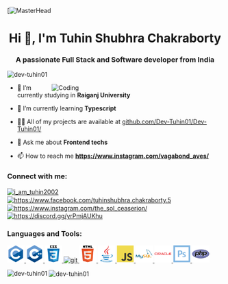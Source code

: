 [![MasterHead](https://res.cloudinary.com/teepublic/image/private/s--1AKT9pNy--/t_Preview/t_watermark_lock/b_rgb:191919,c_lpad,f_jpg,h_630,q_90,w_1200/v1607262159/production/designs/16968509_0.jpg)
<h1 align="center">Hi 👋, I'm Tuhin Shubhra Chakraborty</h1>
<h3 align="center">A passionate Full Stack and Software developer from India</h3>

<p align="left"> <img src="https://komarev.com/ghpvc/?username=dev-tuhin01&label=Profile%20views&color=0e75b6&style=flat" alt="dev-tuhin01" /> </p>

<img align="right" alt="Coding" width="400" src="https://cdn.dribbble.com/users/1059583/screenshots/4171367/coding-freak.gif">

- 🔭 I’m currently studying in **Raiganj University**

- 🌱 I’m currently learning **Typescript**

- 👨‍💻 All of my projects are available at [github.com/Dev-Tuhin01/Dev-Tuhin01/](github.com/Dev-Tuhin01/Dev-Tuhin01/)

- 💬 Ask me about **Frontend techs**

- 📫 How to reach me **https://www.instagram.com/vagabond_aves/**

<h3 align="left">Connect with me:</h3>
<p align="left">
<a href="https://twitter.com/i_am_tuhin2002" target="blank"><img align="center" src="https://raw.githubusercontent.com/rahuldkjain/github-profile-readme-generator/master/src/images/icons/Social/twitter.svg" alt="i_am_tuhin2002" height="30" width="40" /></a>
<a href="https://fb.com/https://www.facebook.com/tuhinshubhra.chakraborty.5" target="blank"><img align="center" src="https://raw.githubusercontent.com/rahuldkjain/github-profile-readme-generator/master/src/images/icons/Social/facebook.svg" alt="https://www.facebook.com/tuhinshubhra.chakraborty.5" height="30" width="40" /></a>
<a href="https://instagram.com/https://www.instagram.com/the_sol_ceaserion/" target="blank"><img align="center" src="https://raw.githubusercontent.com/rahuldkjain/github-profile-readme-generator/master/src/images/icons/Social/instagram.svg" alt="https://www.instagram.com/the_sol_ceaserion/" height="30" width="40" /></a>
<a href="https://discord.gg/https://discord.gg/yrPmjAUKhu" target="blank"><img align="center" src="https://raw.githubusercontent.com/rahuldkjain/github-profile-readme-generator/master/src/images/icons/Social/discord.svg" alt="https://discord.gg/yrPmjAUKhu" height="30" width="40" /></a>
</p>

<h3 align="left">Languages and Tools:</h3>
<p align="left"> <a href="https://www.cprogramming.com/" target="_blank" rel="noreferrer"> <img src="https://raw.githubusercontent.com/devicons/devicon/master/icons/c/c-original.svg" alt="c" width="40" height="40"/> </a> <a href="https://www.w3schools.com/cpp/" target="_blank" rel="noreferrer"> <img src="https://raw.githubusercontent.com/devicons/devicon/master/icons/cplusplus/cplusplus-original.svg" alt="cplusplus" width="40" height="40"/> </a> <a href="https://www.w3schools.com/css/" target="_blank" rel="noreferrer"> <img src="https://raw.githubusercontent.com/devicons/devicon/master/icons/css3/css3-original-wordmark.svg" alt="css3" width="40" height="40"/> </a> <a href="https://git-scm.com/" target="_blank" rel="noreferrer"> <img src="https://www.vectorlogo.zone/logos/git-scm/git-scm-icon.svg" alt="git" width="40" height="40"/> </a> <a href="https://www.w3.org/html/" target="_blank" rel="noreferrer"> <img src="https://raw.githubusercontent.com/devicons/devicon/master/icons/html5/html5-original-wordmark.svg" alt="html5" width="40" height="40"/> </a> <a href="https://www.java.com" target="_blank" rel="noreferrer"> <img src="https://raw.githubusercontent.com/devicons/devicon/master/icons/java/java-original.svg" alt="java" width="40" height="40"/> </a> <a href="https://developer.mozilla.org/en-US/docs/Web/JavaScript" target="_blank" rel="noreferrer"> <img src="https://raw.githubusercontent.com/devicons/devicon/master/icons/javascript/javascript-original.svg" alt="javascript" width="40" height="40"/> </a> <a href="https://www.mysql.com/" target="_blank" rel="noreferrer"> <img src="https://raw.githubusercontent.com/devicons/devicon/master/icons/mysql/mysql-original-wordmark.svg" alt="mysql" width="40" height="40"/> </a> <a href="https://www.oracle.com/" target="_blank" rel="noreferrer"> <img src="https://raw.githubusercontent.com/devicons/devicon/master/icons/oracle/oracle-original.svg" alt="oracle" width="40" height="40"/> </a> <a href="https://www.photoshop.com/en" target="_blank" rel="noreferrer"> <img src="https://raw.githubusercontent.com/devicons/devicon/master/icons/photoshop/photoshop-line.svg" alt="photoshop" width="40" height="40"/> </a> <a href="https://www.php.net" target="_blank" rel="noreferrer"> <img src="https://raw.githubusercontent.com/devicons/devicon/master/icons/php/php-original.svg" alt="php" width="40" height="40"/> </a> </p>

<p><img align="left" src="https://github-readme-stats.vercel.app/api/top-langs?username=dev-tuhin01&show_icons=true&locale=en&layout=compact" alt="dev-tuhin01" /></p>

<p>&nbsp;<img align="center" src="https://github-readme-stats.vercel.app/api?username=dev-tuhin01&show_icons=true&locale=en" alt="dev-tuhin01" /></p>
